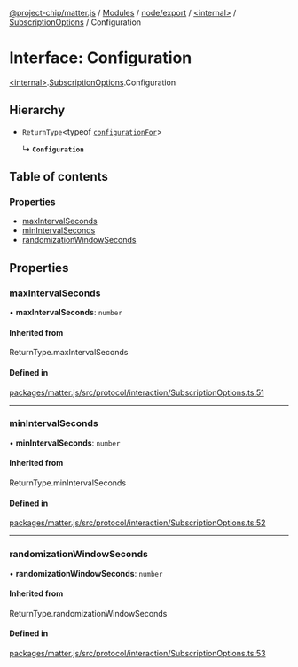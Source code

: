 [@project-chip/matter.js](../README.md) / [Modules](../modules.md) / [node/export](../modules/node_export.md) / [\<internal\>](../modules/node_export._internal_.md) / [SubscriptionOptions](../modules/node_export._internal_.SubscriptionOptions.md) / Configuration

# Interface: Configuration

[\<internal\>](../modules/node_export._internal_.md).[SubscriptionOptions](../modules/node_export._internal_.SubscriptionOptions.md).Configuration

## Hierarchy

- `ReturnType`\<typeof [`configurationFor`](../modules/node_export._internal_.SubscriptionOptions.md#configurationfor)\>

  ↳ **`Configuration`**

## Table of contents

### Properties

- [maxIntervalSeconds](node_export._internal_.SubscriptionOptions.Configuration.md#maxintervalseconds)
- [minIntervalSeconds](node_export._internal_.SubscriptionOptions.Configuration.md#minintervalseconds)
- [randomizationWindowSeconds](node_export._internal_.SubscriptionOptions.Configuration.md#randomizationwindowseconds)

## Properties

### maxIntervalSeconds

• **maxIntervalSeconds**: `number`

#### Inherited from

ReturnType.maxIntervalSeconds

#### Defined in

[packages/matter.js/src/protocol/interaction/SubscriptionOptions.ts:51](https://github.com/project-chip/matter.js/blob/3adaded6/packages/matter.js/src/protocol/interaction/SubscriptionOptions.ts#L51)

___

### minIntervalSeconds

• **minIntervalSeconds**: `number`

#### Inherited from

ReturnType.minIntervalSeconds

#### Defined in

[packages/matter.js/src/protocol/interaction/SubscriptionOptions.ts:52](https://github.com/project-chip/matter.js/blob/3adaded6/packages/matter.js/src/protocol/interaction/SubscriptionOptions.ts#L52)

___

### randomizationWindowSeconds

• **randomizationWindowSeconds**: `number`

#### Inherited from

ReturnType.randomizationWindowSeconds

#### Defined in

[packages/matter.js/src/protocol/interaction/SubscriptionOptions.ts:53](https://github.com/project-chip/matter.js/blob/3adaded6/packages/matter.js/src/protocol/interaction/SubscriptionOptions.ts#L53)
